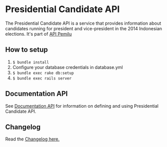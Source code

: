 # Presidential Candidate API

The Presidential Candidate API is a service that provides information about candidates running for president and vice-president in the 2014 Indonesian elections. It's part of [API Pemilu](http://developer.pemiluapi.org/)

## How to setup

1. `$ bundle install`
2. Configure your database credentials in database.yml
2. `$ bundle exec rake db:setup`
3. `$ bundle exec rails server`

## Documentation API
See [Documentation API](http://docs.calonpresidenapi.apiary.io/) for information on defining and using Presidential Candidate API.

## Changelog
Read the [Changelog here.](https://github.com/pemiluAPI/calon-presiden-api-endpoint/blob/master/CHANGELOG.md)
